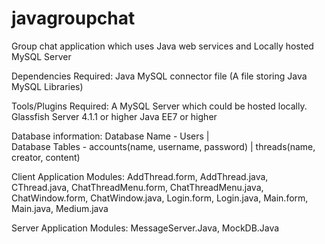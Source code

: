 # javagroupchat

Group chat application which uses Java web services and Locally hosted MySQL Server

Dependencies Required: Java MySQL connector file (A file storing Java MySQL Libraries)

Tools/Plugins Required: A MySQL Server which could be hosted locally. Glassfish Server 4.1.1 or higher Java EE7 or higher

Database information: 
  Database Name - Users |  
  Database Tables - accounts(name, username, password) | 
  threads(name, creator, content)  

Client Application Modules: AddThread.form, AddThread.java, CThread.java, ChatThreadMenu.form, ChatThreadMenu.java, ChatWindow.form, ChatWindow.java, Login.form, Login.java, Main.form, Main.java, Medium.java

Server Application Modules: MessageServer.Java, MockDB.Java
